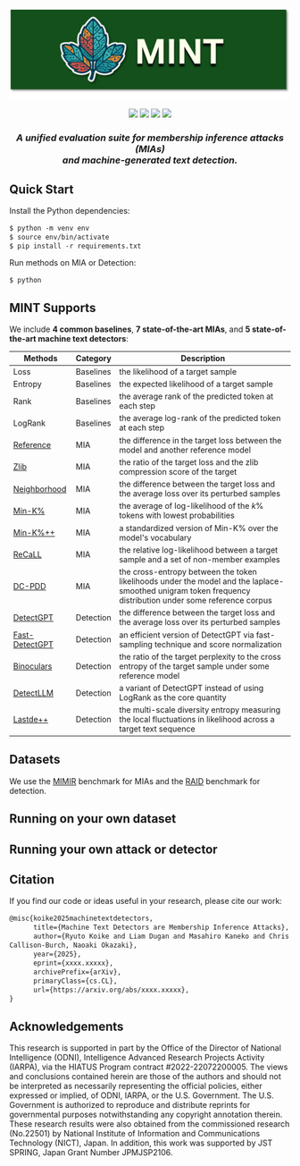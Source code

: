 <p align="center">
<img src="assets/mint_bar.png" alt="MINT" width="600">
</p>
<p align="center">
  <a href="https://github.com/liamdugan/raid/blob/main/LICENSE"><img src="https://img.shields.io/badge/License-MIT-blue.svg"/></a>
  <a href="https://ryuryukke.github.io/"><img src="https://img.shields.io/badge/NLP-NLP?label=Institute%20of%20Science%20Tokyo"/></a>
  <a href="https://liamdugan.com/"><img src="https://img.shields.io/badge/NLP-NLP?label=University%20of%20Pennsylvania"/></a>
  <a href="https://arxiv.org/abs/xxxxx.xxxxx"><img src="https://img.shields.io/badge/arXiv-xxxx.xxxxx-b31b1b.svg"/></a>
</p>
<h3 align="center"><i><b>
A unified evaluation suite for membership inference attacks (MIAs)<br>and machine-generated text detection.
</b></i></h3>
<!-- <p align="center">
<i><b><span style="font-size:24px;">A unified evaluation suite for membership inference attacks (MIAs) and machine-generated text detection.</span></b></i>
</p> -->



## Quick Start
Install the Python dependencies:
```
$ python -m venv env
$ source env/bin/activate
$ pip install -r requirements.txt
```
Run methods on MIA or Detection:
```
$ python 
```

## MINT Supports
We include **4 common baselines**, **7 state-of-the-art MIAs**, and **5 state-of-the-art machine text detectors**:

| Methods | Category | Description
|-----------|----------|----------|
| Loss | Baselines | the likelihood of a target sample
| Entropy | Baselines | the expected likelihood of a target sample
| Rank | Baselines | the average rank of the predicted token at each step
| LogRank | Baselines | the average log-rank of the predicted token at each step
| [Reference](https://arxiv.org/abs/2012.07805) | MIA | the difference in the target loss between the model and another reference model
| [Zlib](https://arxiv.org/abs/2012.07805) | MIA | the ratio of the target loss and the zlib compression score of the target
| [Neighborhood](https://arxiv.org/abs/2305.18462) | MIA | the difference between the target loss and the average loss over its perturbed samples
| [Min-K%](https://arxiv.org/abs/2310.16789) | MIA | the average of log-likelihood of the $k$\% tokens with lowest probabilities
| [Min-K%++](https://arxiv.org/abs/2404.02936) | MIA | a standardized version of Min-K% over the model's vocabulary
| [ReCaLL](https://arxiv.org/abs/2406.15968) | MIA | the relative log-likelihood between a target sample and a set of non-member examples
| [DC-PDD](https://arxiv.org/abs/2409.14781) | MIA | the cross-entropy between the token likelihoods under the model and the laplace-smoothed unigram token frequency distribution under some reference corpus
| [DetectGPT](https://arxiv.org/abs/2301.11305) | Detection | the difference between the target loss and the average loss over its perturbed samples
| [Fast-DetectGPT](https://arxiv.org/abs/2310.05130) | Detection | an efficient version of DetectGPT via fast-sampling technique and score normalization
| [Binoculars](https://arxiv.org/abs/2401.12070) | Detection | the ratio of the target perplexity to the cross entropy of the target sample under some reference model
| [DetectLLM](https://arxiv.org/abs/2306.05540) | Detection | a variant of DetectGPT instead of using LogRank as the core quantity
| [Lastde++](https://arxiv.org/abs/2410.06072) | Detection | the multi-scale diversity entropy measuring the local fluctuations in likelihood across a target text sequence


<!-- | Category | Methods |
|-----------|----------|
| Baselines | Loss, Rank, LogRank, Entropy |
| MIAs | [Reference](https://arxiv.org/abs/2012.07805), [Zlib](https://arxiv.org/abs/2012.07805), [Neighborhood](https://arxiv.org/abs/2305.18462), [Min-K%](https://arxiv.org/abs/2310.16789), [Min-K%++](https://arxiv.org/abs/2404.02936), [ReCaLL](https://arxiv.org/abs/2406.15968), [DC-PDD](https://arxiv.org/abs/2409.14781) |
| Detectors | [DetectGPT](https://arxiv.org/abs/2301.11305), [Fast-DetectGPT](https://arxiv.org/abs/2310.05130), [Binoculars](https://arxiv.org/abs/2401.12070), [DetectLLM](https://arxiv.org/abs/2306.05540), [Lastde++](https://arxiv.org/abs/2410.06072) | -->

## Datasets
We use the [MIMIR](https://github.com/iamgroot42/mimir) benchmark for MIAs and the [RAID](https://github.com/liamdugan/raid) benchmark for detection. 


## Running on your own dataset

## Running your own attack or detector


## Citation
If you find our code or ideas useful in your research, please cite our work:
```
@misc{koike2025machinetextdetectors,
      title={Machine Text Detectors are Membership Inference Attacks}, 
      author={Ryuto Koike and Liam Dugan and Masahiro Kaneko and Chris Callison-Burch, Naoaki Okazaki},
      year={2025},
      eprint={xxxx.xxxxx},
      archivePrefix={arXiv},
      primaryClass={cs.CL},
      url={https://arxiv.org/abs/xxxx.xxxxx}, 
}
```



## Acknowledgements
This research is supported in part by the Office of the Director of National Intelligence (ODNI), Intelligence Advanced Research Projects Activity (IARPA), via the HIATUS Program contract #2022-22072200005. The views and conclusions contained herein are those of the authors and should not be interpreted as necessarily representing the official policies, either expressed or implied, of ODNI, IARPA, or the U.S. Government. The U.S. Government is authorized to reproduce and distribute reprints for governmental purposes notwithstanding any copyright annotation therein. These research results were also obtained from the commissioned research (No.22501) by National Institute of Information and Communications Technology (NICT), Japan. In addition, this work was supported by JST SPRING, Japan Grant Number JPMJSP2106.
